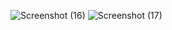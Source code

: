 ![Screenshot (16)](https://user-images.githubusercontent.com/95650499/157039898-38c62677-328a-4aa9-bad0-5194198006cb.png)
![Screenshot (17)](https://user-images.githubusercontent.com/95650499/157039943-6276ea65-b142-4acd-b644-a1b5d7fcf502.png)

